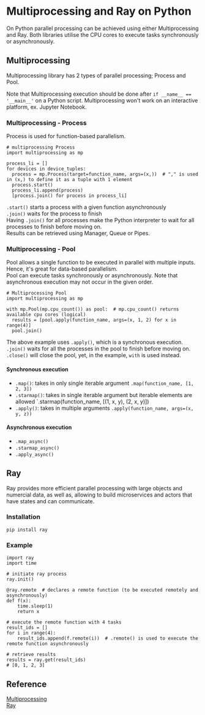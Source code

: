 # Multiprocessing and Ray on Python
On Python parallel processing can be achieved using either Multiprocessing and Ray. Both libraries utilise the CPU cores to execute tasks synchronously or asynchronously.

## Multiprocessing
Multiprocessing library has 2 types of parallel processing; Process and Pool. 

Note that Multiprocessing execution should be done after `if __name__ == '__main__'` on a Python script. Multiprocessing won't work on an interactive platform, ex. Jupyter Notebook. 

### Multiprocessing - Process
Process is used for function-based parallelism. 
~~~
# multiprocessing Process
import multiprocessing as mp

process_li = []
for devices in device_tuples:
  process = mp.Process(target=function_name, args=(x,))  # "," is used in (x,) to define it as a tuple with 1 element
  process.start()
  process_li.append(process)
  [process.join() for process in process_li]
~~~
`.start()` starts a process with a given function asynchronously <br>
`.join()` waits for the process to finish <br>
Having `.join()` for all processes make the Python interpreter to wait for all processes to finish before moving on. <br>
Results can be retrieved using Manager, Queue or Pipes.

### Multiprocessing - Pool
Pool allows a single function to be executed in parallel with multiple inputs. Hence, it's great for data-based parallelism. <br>
Pool can execute tasks synchronously or asynchronously. Note that asynchronous execution may not occur in the given order.
~~~
# Multiprocessing Pool
import multiprocessing as mp

with mp.Pool(mp.cpu_count()) as pool:  # mp.cpu_count() returns available cpu cores (logical)
  results = [pool.apply(function_name, args=(x, 1, 2) for x in range(4)]
  pool.join()
~~~
The above example uses `.apply()`, which is a synchronous execution.<br>
`.join()` waits for all the processes in the pool to finish before moving on.<br>
`.close()` will close the pool, yet, in the example, `with` is used instead.

#### Synchronous execution
- `.map()`: takes in only single iterable argument `.map(function_name, [1, 2, 3])`
- `.starmap()`: takes in single iterable argument but iterable elements are allowed `.starmap(function_name, [(1, x, y), (2, x, y)])
- `.apply()`: takes in multiple arguments `.apply(function_name, args=(x, y, z))`

#### Asynchronous execution
- `.map_async()`
- `.starmap_async()`
- `.apply_async()`

## Ray
Ray provides more efficient parallel processing with large objects and numercial data, as well as, allowing to build microservices and actors that have states and can communicate.

### Installation
~~~
pip install ray
~~~

### Example
~~~
import ray
import time

# initiate ray process 
ray.init()

@ray.remote  # declares a remote function (to be executed remotely and asynchronously)
def f(x):
    time.sleep(1)
    return x

# execute the remote function with 4 tasks
result_ids = []
for i in range(4):
    result_ids.append(f.remote(i))  # .remote() is used to execute the remote function asynchronously

# retrieve results
results = ray.get(result_ids)  
# [0, 1, 2, 3]
~~~

## Reference
[Multiprocessing](https://lih-verma.medium.com/multi-processing-in-python-process-vs-pool-5caf0f67eb2b) <br>
[Ray](https://towardsdatascience.com/modern-parallel-and-distributed-python-a-quick-tutorial-on-ray-99f8d70369b8)
